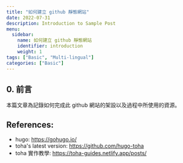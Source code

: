 ```yaml
---
title: "如何建立 github 靜態網站"
date: 2022-07-31
description: Introduction to Sample Post
menu:
  sidebar:
    name: 如何建立 github 靜態網站
    identifier: introduction
    weight: 1
tags: ["Basic", "Multi-lingual"]
categories: ["Basic"]
---
```


## 0. 前言
本篇文章為記錄如何完成此 github 網站的架設以及過程中所使用的資源。

## References:
- hugo: https://gohugo.io/ 
- toha's latest version: https://github.com/hugo-toha
- toha 實作教學: https://toha-guides.netlify.app/posts/ 


